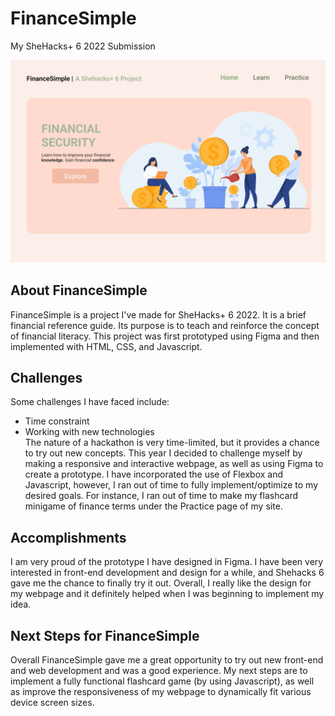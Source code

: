 # FinanceSimple
My SheHacks+ 6 2022 Submission

![MainPage](https://github.com/Li-Jessica/FinanceSimple/blob/main/MainPage.png?raw=true)

## About FinanceSimple
FinanceSimple is a project I've made for SheHacks+ 6 2022. It is a brief financial reference guide. Its purpose is to teach and reinforce the concept of financial literacy. This project was first prototyped using Figma and then implemented with HTML, CSS, and Javascript. 

## Challenges
Some challenges I have faced include:
* Time constraint 
* Working with new technologies  
The nature of a hackathon is very time-limited, but it provides a chance to try out new concepts. This year I decided to challenge myself by making a responsive and interactive webpage, as well as using Figma to create a prototype. I have incorporated the use of Flexbox and Javascript, however, I ran out of time to fully implement/optimize to my desired goals. For instance, I ran out of time to make my flashcard minigame of finance terms under the Practice page of my site. 

## Accomplishments
I am very proud of the prototype I have designed in Figma. I have been very interested in front-end development and design for a while, and Shehacks 6 gave me the chance to finally try it out. Overall, I really like the design for my webpage and it definitely helped when I was beginning to implement my idea. 

## Next Steps for FinanceSimple
Overall FinanceSimple gave me a great opportunity to try out new front-end and web development and was a good experience. My next steps are to implement a fully functional flashcard game (by using Javascript), as well as improve the responsiveness of my webpage to dynamically fit various device screen sizes. 
